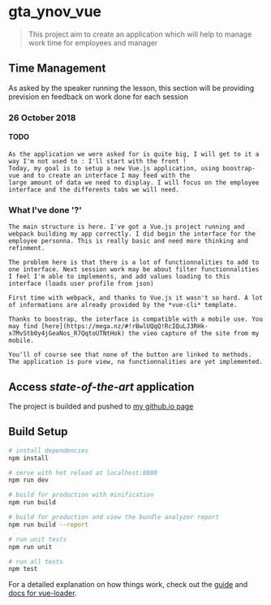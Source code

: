 # gta_ynov_vue

> This project aim to create an application which will help to manage work time for employees and manager

## Time Management

As asked by the speaker running the lesson, this section will be providing prevision en feedback on work done for each session

### 26 October 2018

#### TODO

    As the application we were asked for is quite big, I will get to it a way I'm not used to : I'll start with the front !
    Today, my goal is to setup a new Vue.js application, using boostrap-vue and to create an interface I may feed with the
    large amount of data we need to display. I will focus on the employee interface and the differents tabs we will need.

### What I've done '?'

    The main structure is here. I've got a Vue.js project running and webpack building my app correctly. I did begin the interface for the employee personna. This is really basic and need more thinking and refinment.

    The problem here is that there is a lot of functionnalities to add to one interface. Next session work may be about filter functionnalities I feel I'm able to implements, and add values loading to this interface (loads user profile from json)

    First time with webpack, and thanks to Vue.js it wasn't so hard. A lot of informations are already provided by the *vue-cli* template.

    Thanks to boostrap, the interface is compatible with a mobile use. You may find [here](https://mega.nz/#!rBwlUQqQ!RcIQuLJ3RHk-x7MvStb0y4jGeaNos_R7QqtoUTNtHok) the vieo capture of the site from my mobile.

    You'll of course see that none of the button are linked to methods. The application is pure view, no functionnalities are yet implemented.

## Access *state-of-the-art* application

The project is builded and pushed to [my github.io page](https://killy85.github.io/#/)


## Build Setup

``` bash
# install dependencies
npm install

# serve with hot reload at localhost:8080
npm run dev

# build for production with minification
npm run build

# build for production and view the bundle analyzer report
npm run build --report

# run unit tests
npm run unit

# run all tests
npm test
```

For a detailed explanation on how things work, check out the [guide](http://vuejs-templates.github.io/webpack/) and [docs for vue-loader](http://vuejs.github.io/vue-loader).
